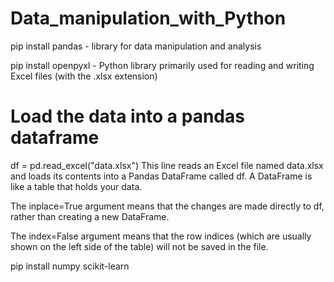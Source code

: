 # Data_manipulation_with_Python 

pip install pandas - library for data manipulation and analysis

pip install openpyxl - Python library primarily used for reading and writing Excel files (with the .xlsx extension)

# Load the data into a pandas dataframe
df = pd.read_excel("data.xlsx")
This line reads an Excel file named data.xlsx and loads its contents into a Pandas DataFrame called df. A DataFrame is like a table that holds your data.

The inplace=True argument means that the changes are made directly to df, rather than creating a new DataFrame.

The index=False argument means that the row indices (which are usually shown on the left side of the table) will not be saved in the file.

pip install  numpy scikit-learn